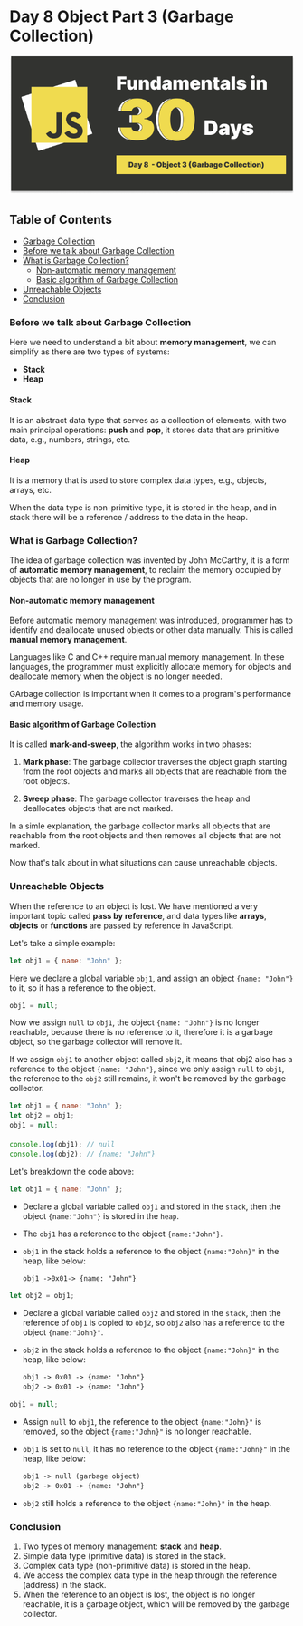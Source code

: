 # Day 8 Object Part 3 (Garbage Collection)

![day-8](./Day-8.png)

## Table of Contents

- [Garbage Collection](#garbage-collection)
- [Before we talk about Garbage Collection](#before-we-talk-about-garbage-collection)
- [What is Garbage Collection?](#what-is-garbage-collection)
  - [Non-automatic memory management](#non-automatic-memory-management)
  - [Basic algorithm of Garbage Collection](#basic-algorithm-of-garbage-collection)
- [Unreachable Objects](#unreachable-objects)
- [Conclusion](#conclusion)

### Before we talk about Garbage Collection

Here we need to understand a bit about **memory management**, we can simplify as there are two types of systems:

- **Stack**
- **Heap**

#### Stack

It is an abstract data type that serves as a collection of elements, with two main principal operations: **push** and **pop**, it stores data that are primitive data, e.g., numbers, strings, etc.

#### Heap

It is a memory that is used to store complex data types, e.g., objects, arrays, etc.

When the data type is non-primitive type, it is stored in the heap, and in stack there will be a reference / address to the data in the heap.

### What is Garbage Collection?

The idea of garbage collection was invented by John McCarthy, it is a form of **automatic memory management**, to reclaim the memory occupied by objects that are no longer in use by the program.

#### Non-automatic memory management

Before automatic memory management was introduced, programmer has to identify and deallocate unused objects or other data manually. This is called **manual memory management**.

Languages like C and C++ require manual memory management. In these languages, the programmer must explicitly allocate memory for objects and deallocate memory when the object is no longer needed.

GArbage collection is important when it comes to a program's performance and memory usage.

#### Basic algorithm of Garbage Collection

It is called **mark-and-sweep**, the algorithm works in two phases:

1. **Mark phase**: The garbage collector traverses the object graph starting from the root objects and marks all objects that are reachable from the root objects.

2. **Sweep phase**: The garbage collector traverses the heap and deallocates objects that are not marked.

In a simle explanation, the garbage collector marks all objects that are reachable from the root objects and then removes all objects that are not marked.

Now that's talk about in what situations can cause unreachable objects.

### Unreachable Objects

When the reference to an object is lost. We have mentioned a very important topic called **pass by reference**, and data types like **arrays**, **objects** or **functions** are passed by reference in JavaScript.

Let's take a simple example:

```javascript
let obj1 = { name: "John" };
```

Here we declare a global variable `obj1`, and assign an object `{name: "John"}` to it, so it has a reference to the object.

```javascript
obj1 = null;
```

Now we assign `null` to `obj1`, the object `{name: "John"}` is no longer reachable, because there is no reference to it, therefore it is a garbage object, so the garbage collector will remove it.

If we assign `obj1` to another object called `obj2`, it means that obj2 also has a reference to the object `{name: "John"}`, since we only assign `null` to `obj1`, the reference to the `obj2` still remains, it won't be removed by the garbage collector.

```javascript
let obj1 = { name: "John" };
let obj2 = obj1;
obj1 = null;

console.log(obj1); // null
console.log(obj2); // {name: "John"}
```

Let's breakdown the code above:

```javascript
let obj1 = { name: "John" };
```

- Declare a global variable called `obj1` and stored in the `stack`, then the object `{name:"John"}` is stored in the `heap`.

- The `obj1` has a reference to the object `{name:"John"}`.
- `obj1` in the stack holds a reference to the object `{name:"John}"` in the heap, like below:

  ```markdown
  obj1 ->0x01-> {name: "John"}
  ```

```javascript
let obj2 = obj1;
```

- Declare a global variable called `obj2` and stored in the `stack`, then the reference of `obj1` is copied to `obj2`, so `obj2` also has a reference to the object `{name:"John}"`.

- `obj2` in the stack holds a reference to the object `{name:"John}"` in the heap, like below:

  ```markdown
  obj1 -> 0x01 -> {name: "John"}
  obj2 -> 0x01 -> {name: "John"}
  ```

```javascript
obj1 = null;
```

- Assign `null` to `obj1`, the reference to the object `{name:"John}"` is removed, so the object `{name:"John}"` is no longer reachable.

- `obj1` is set to `null`, it has no reference to the object `{name:"John}"` in the heap, like below:

  ```markdown
  obj1 -> null (garbage object)
  obj2 -> 0x01 -> {name: "John"}
  ```

- `obj2` still holds a reference to the object `{name:"John}"` in the heap.

### Conclusion

1. Two types of memory management: **stack** and **heap**.
2. Simple data type (primitive data) is stored in the stack.
3. Complex data type (non-primitive data) is stored in the heap.
4. We access the complex data type in the heap through the reference (address) in the stack.
5. When the reference to an object is lost, the object is no longer reachable, it is a garbage object, which will be removed by the garbage collector.
